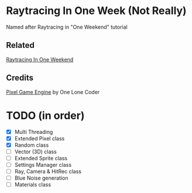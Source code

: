 # Raytracing In One Week (Not Really)
Named after Raytracing in "One Weekend" tutorial

## Related
[Raytracing In One Weekend](https://raytracing.github.io/books/RayTracingInOneWeekend.html)

## Credits
[Pixel Game Engine](https://github.com/OneLoneCoder/olcPixelGameEngine) by One Lone Coder

# TODO (in order)
- [x] Multi Threading
- [x] Extended Pixel class
- [x] Random class
- [ ] Vector (3D) class
- [ ] Extended Sprite class
- [ ] Settings Manager class
- [ ] Ray, Camera & HitRec class
- [ ] Blue Noise generation
- [ ] Materials class